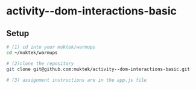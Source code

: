 # activity--dom-interactions-basic

## Setup

```sh
# (1) cd into your muktek/warmups
cd ~/muktek/warmups

# (2)clone the repository
git clone git@github.com:muktek/activity--dom-interactions-basic.git

# (3) assignment instructions are in the app.js file

```
